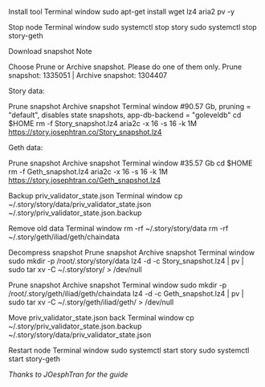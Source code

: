 Install tool
Terminal window
sudo apt-get install wget lz4 aria2 pv -y

Stop node
Terminal window
sudo systemctl stop story
sudo systemctl stop story-geth

Download snapshot
Note

Choose Prune or Archive snapshot. Please do one of them only.
Prune snapshot:  1335051          |         Archive snapshot:  1304407

Story data:

Prune snapshot
Archive snapshot
Terminal window
#90.57 Gb, pruning = "default", disables state snapshots, app-db-backend = "goleveldb"
cd $HOME
rm -f Story_snapshot.lz4
aria2c -x 16 -s 16 -k 1M https://story.josephtran.co/Story_snapshot.lz4

Geth data:

Prune snapshot
Archive snapshot
Terminal window
#35.57 Gb
cd $HOME
rm -f Geth_snapshot.lz4
aria2c -x 16 -s 16 -k 1M https://story.josephtran.co/Geth_snapshot.lz4

Backup priv_validator_state.json
Terminal window
cp ~/.story/story/data/priv_validator_state.json ~/.story/priv_validator_state.json.backup

Remove old data
Terminal window
rm -rf ~/.story/story/data
rm -rf ~/.story/geth/iliad/geth/chaindata

Decompress snapshot
Prune snapshot
Archive snapshot
Terminal window
sudo mkdir -p /root/.story/story/data
lz4 -d -c Story_snapshot.lz4 | pv | sudo tar xv -C ~/.story/story/ > /dev/null

Prune snapshot
Archive snapshot
Terminal window
sudo mkdir -p /root/.story/geth/iliad/geth/chaindata
lz4 -d -c Geth_snapshot.lz4 | pv | sudo tar xv -C ~/.story/geth/iliad/geth/ > /dev/null

Move priv_validator_state.json back
Terminal window
cp ~/.story/priv_validator_state.json.backup ~/.story/story/data/priv_validator_state.json

Restart node
Terminal window
sudo systemctl start story
sudo systemctl start story-geth


*Thanks to JOesphTran for the guide*
